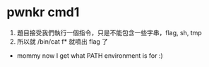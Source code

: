 # pwnkr cmd1
1. 題目接受我們執行一個指令，只是不能包含一些字串，flag, sh, tmp
2. 所以就 /bin/cat f* 就噴出 flag 了

* mommy now I get what PATH environment is for :)
